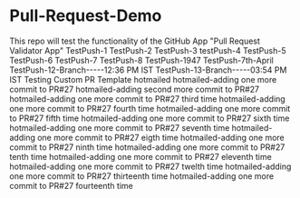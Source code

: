 # Pull-Request-Demo
This repo will test the functionality of the GitHub App "Pull Request Validator App"
TestPush-1
TestPush-2
TestPush-3
testPush-4
TestPush-5
TestPush-6
TestPush-7
TestPush-8
TestPush-1947
TestPush-7th-April
TestPush-12-Branch-----12:36 PM IST
TestPush-13-Branch-----03:54 PM IST
Testing Custom PR Template
hotmailed
hotmailed-adding one more commit to PR#27
hotmailed-adding second more commit to PR#27
hotmailed-adding one more commit to PR#27 third time
hotmailed-adding one more commit to PR#27 fourth time
hotmailed-adding one more commit to PR#27 fifth time
hotmailed-adding one more commit to PR#27 sixth time
hotmailed-adding one more commit to PR#27 seventh time
hotmailed-adding one more commit to PR#27 eigth time
hotmailed-adding one more commit to PR#27 ninth time
hotmailed-adding one more commit to PR#27 tenth time
hotmailed-adding one more commit to PR#27 eleventh time
hotmailed-adding one more commit to PR#27 twelth time
hotmailed-adding one more commit to PR#27 thirteenth time
hotmailed-adding one more commit to PR#27 fourteenth time

